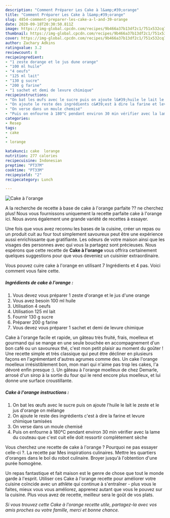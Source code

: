```yaml
---
description: "Comment Préparer Les Cake à l&amp;#39;orange"
title: "Comment Préparer Les Cake à l&amp;#39;orange"
slug: 4854-comment-preparer-les-cake-a-l-and-39-orange
date: 2020-09-18T20:30:50.811Z
image: https://img-global.cpcdn.com/recipes/9b466a37b13df2c1/751x532cq70/cake-a-lorange-photo-principale-de-la-recette.jpg
thumbnail: https://img-global.cpcdn.com/recipes/9b466a37b13df2c1/751x532cq70/cake-a-lorange-photo-principale-de-la-recette.jpg
cover: https://img-global.cpcdn.com/recipes/9b466a37b13df2c1/751x532cq70/cake-a-lorange-photo-principale-de-la-recette.jpg
author: Zachary Adkins
ratingvalue: 3.2
reviewcount: 8
recipeingredient:
- "1 zeste dorange et le jus dune orange"
- "100 ml huile"
- "4 oeufs"
- "125 ml lait"
- "130 g sucre"
- "200 g farine"
- "1 sachet et demi de levure chimique"
recipeinstructions:
- "On bat les œufs avec le sucre puis on ajoute l&#39;huile le lait le zeste et le jus d&#39;orange on mélange"
- "On ajoute le reste des ingrédients c&#39;est à dire la farine et levure chimique tamisées"
- "On verse dans un moule chemisé"
- "Puis on enfourne à 180°C pendant environ 30 min vérifier avec la lame du couteau que c&#39;est cuit elle doit ressortir complètement sèche"
categories:
- Resep
tags:
- cake
- 
- lorange

katakunci: cake  lorange 
nutrition: 277 calories
recipecuisine: Indonesian
preptime: "PT37M"
cooktime: "PT33M"
recipeyield: "2"
recipecategory: Lunch

---
```



![Cake à l&#39;orange](https://img-global.cpcdn.com/recipes/9b466a37b13df2c1/751x532cq70/cake-a-lorange-photo-principale-de-la-recette.jpg)

A la recherche de recette à base de cake à l&#39;orange parfaite ?? ne cherchez plus! Nous vous fournissons uniquement la recette parfaite cake à l&#39;orange ici. Nous avons également une grande variété de recettes à essayer.

Une fois que vous avez reconnu les bases de la cuisine, créer un repas ou un produit cuit au four tout simplement savoureux peut être une expérience aussi enrichissante que gratifiante. Les odeurs de votre maison ainsi que les visages des personnes avec qui vous la partagez sont précieuses. Nous espérons que cette recette de <strong> Cake à l&#39;orange </strong> vous offrira certainement quelques suggestions pour que vous deveniez un cuisinier extraordinaire.

<!--inarticleads1-->

Vous pouvez cuire cake à l&#39;orange en utilisant 7 Ingrédients et 4 pas. Voici comment vous faire cette.

##### Ingrédients de cake à l&#39;orange :

1. Vous devez vous préparer 1 zeste d&#39;orange et le jus d&#39;une orange
1. Vous avez besoin 100 ml huile
1. Utilisation 4 oeufs
1. Utilisation 125 ml lait
1. Fournir 130 g sucre
1. Préparer 200 g farine
1. Vous devez vous préparer 1 sachet et demi de levure chimique


Cake à l&#39;orange facile et rapide, un gâteau très fruité, frais, moelleux et gourmand qui se mange en une seule bouchée en accompagnement d&#39;un bon café ou un savoureux thé, c&#39;est mon petit plaisir au moment du goûter ! Une recette simple et très classique qui peut être décliner en plusieurs façons en l&#39;agrémentant d&#39;autres agrumes comme des. Un cake l&#39;orange moelleux irrésistiblement bon, mon mari qui n&#39;aime pas trop les cakes, l&#39;a dévoré enfin presque :). Un gâteau à l&#39;orange moelleux de chez Demarle, arrosé d&#39;un sirop à la sortie du four qui le rend encore plus moelleux, et lui donne une surface croustillante. 

<!--inarticleads2-->

##### Cake à l&#39;orange instructions :

1. On bat les œufs avec le sucre puis on ajoute l&#39;huile le lait le zeste et le jus d&#39;orange on mélange
1. On ajoute le reste des ingrédients c&#39;est à dire la farine et levure chimique tamisées
1. On verse dans un moule chemisé
1. Puis on enfourne à 180°C pendant environ 30 min vérifier avec la lame du couteau que c&#39;est cuit elle doit ressortir complètement sèche


Vous cherchez une recette de cake à l&#39;orange ? Pourquoi ne pas essayer celle-ci ?. La recette par Mes inspirations culinaires. Mettre les quartiers d&#39;oranges dans le bol du robot culinaire. Broyer jusqu&#39;à l&#39;obtention d&#39;une purée homogène. 

<!--inarticleads1-->

<p>
Un repas fantastique et fait maison est le genre de chose que tout le monde garde à l'esprit. Utiliser ces Cake à l&#39;orange recette pour améliorer votre cuisine coïncide avec un athlète qui continue à s'entraîner - plus vous le faites, mieux vous vous améliorez, apprenez autant que vous le pouvez sur la cuisine. Plus vous avez de recette, meilleur sera le goût de vos plats.
</p>

<p>
<i>Si vous trouvez cette Cake à l&#39;orange recette utile, partagez-la avec vos amis proches ou votre famille, merci et bonne chance.</i>
</p>
